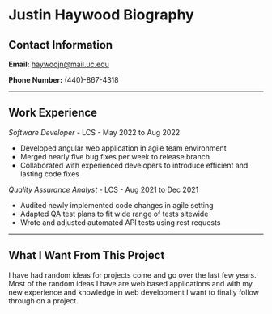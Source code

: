 # Justin Haywood Biography 

## Contact Information

**Email:** haywoojn@mail.uc.edu

**Phone Number:** (440)-867-4318

--- 

## Work Experience 

*Software Developer* - LCS - May 2022 to Aug 2022
+ Developed angular web application in agile team environment 
+ Merged nearly five bug fixes per week to release branch 
+ Collaborated with experienced developers to introduce efficient and lasting code fixes

*Quality Assurance Analyst* - LCS - Aug 2021 to Dec 2021
+ Audited newly implemented code changes in agile setting 
+ Adapted QA test plans to fit wide range of tests sitewide 
+ Wrote and adjusted automated API tests using rest requests 

--- 

## What I Want From This Project

I have had random ideas for projects come and go over the last few years. Most of the random ideas I have are web based applications and with my new experience and knowledge in web development I want to finally follow through on a project. 

